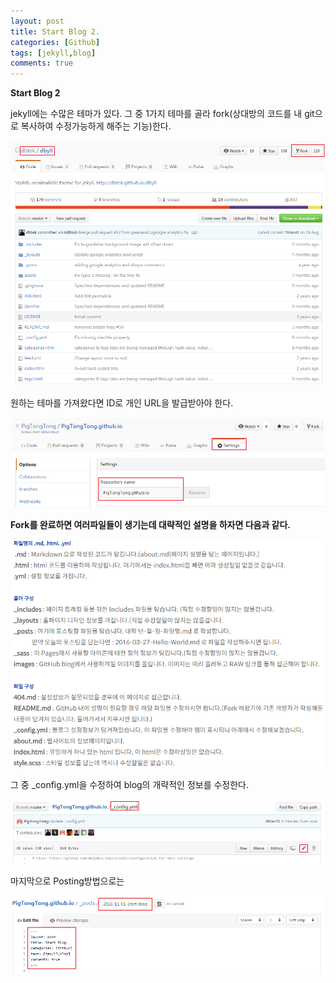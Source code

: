 ```yaml
---
layout: post
title: Start Blog 2.
categories: [Github]
tags: [jekyll,blog]
comments: true
---
```


**Start Blog 2**

jekyll에는 수많은 테마가 있다.
그 중 1가지 테마를 골라 fork(상대방의 코드를 내 git으로 복사하여 수정가능하게 해주는 기능)한다.

![Select thema](/images/2.select-thema.png)


원하는 테마를 가져왔다면 ID로 개인 URL을 발급받아야 한다.

![Create personal page](/images/3.create-personalpage.png)


**Fork를 완료하면 여러파일들이 생기는데 대략적인 설명을 하자면 다음과 같다.**

![Jekyll info](/images/5.jekyll-info.png)


그 중 _config.yml을 수정하여 blog의 개략적인 정보를 수정한다.

![Modi config](/images/4.modi-config.png)


마지막으로 Posting방법으로는

![Posting](/images/6.posting.png)
